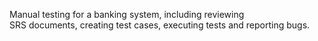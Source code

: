 Manual testing for a banking system, including reviewing   
SRS documents, creating test cases, executing tests
and reporting bugs.
